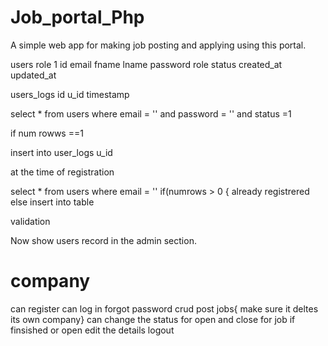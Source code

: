# Job_portal_Php
A simple web app for making job posting and applying using this portal. 

users
role 1
id email fname lname password role status created_at updated_at


users_logs
id u_id timestamp


select * from users where email = '' and password = '' and status =1 

if num rowws ==1

insert into user_logs u_id 


at the time of registration

select * from users where email = ''
if(numrows > 0
{
already registrered
else
insert into table



validation 


Now show users record in the admin section.


 
# company

can register 
can log in
forgot password
crud post jobs{ make sure it deltes its own company}
can change the status for open and close for job if finsished or open
 edit the details
logout
